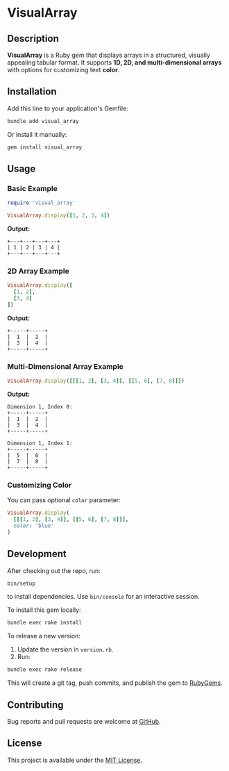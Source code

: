 # VisualArray

## Description

**VisualArray** is a Ruby gem that displays arrays in a structured, visually appealing tabular format. It supports **1D, 2D, and multi-dimensional arrays** with options for customizing text **color**.

## Installation

Add this line to your application's Gemfile:

```bash
bundle add visual_array
```

Or install it manually:

```bash
gem install visual_array
```

## Usage

### Basic Example

```ruby
require 'visual_array'

VisualArray.display([1, 2, 3, 4])
```

**Output:**
```
+---+---+---+---+
| 1 | 2 | 3 | 4 |
+---+---+---+---+
```

### 2D Array Example

```ruby
VisualArray.display([
  [1, 2],
  [3, 4]
])
```

**Output:**
```
+-----+-----+
|  1  |  2  |
|  3  |  4  |
+-----+-----+
```

### Multi-Dimensional Array Example

```ruby
VisualArray.display([[[1, 2], [3, 4]], [[5, 6], [7, 8]]])
```

**Output:**
```
Dimension 1, Index 0:
+-----+-----+
|  1  |  2  |
|  3  |  4  |
+-----+-----+

Dimension 1, Index 1:
+-----+-----+
|  5  |  6  |
|  7  |  8  |
+-----+-----+
```

### Customizing Color

You can pass optional `color` parameter:

```ruby
VisualArray.display(
  [[[1, 2], [3, 4]], [[5, 6], [7, 8]]],
  color: 'blue'
)
```

## Development

After checking out the repo, run:

```bash
bin/setup
```

to install dependencies. Use `bin/console` for an interactive session.

To install this gem locally:

```bash
bundle exec rake install
```

To release a new version:

1. Update the version in `version.rb`.
2. Run:

```bash
bundle exec rake release
```

This will create a git tag, push commits, and publish the gem to [RubyGems](https://rubygems.org).

## Contributing

Bug reports and pull requests are welcome at [GitHub](https://github.com/chandu89/visual_array).

## License

This project is available under the [MIT License](LICENSE.txt).

